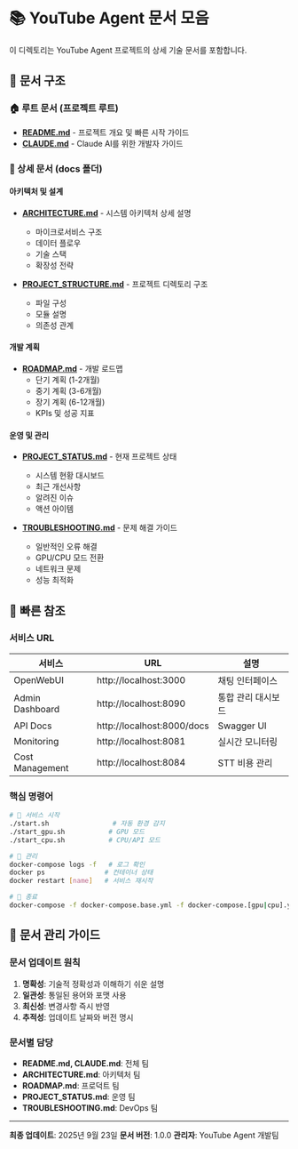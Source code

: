 # 📚 YouTube Agent 문서 모음

이 디렉토리는 YouTube Agent 프로젝트의 상세 기술 문서를 포함합니다.

## 📖 문서 구조

### 🏠 루트 문서 (프로젝트 루트)
- **[README.md](../README.md)** - 프로젝트 개요 및 빠른 시작 가이드
- **[CLAUDE.md](../CLAUDE.md)** - Claude AI를 위한 개발자 가이드

### 📁 상세 문서 (docs 폴더)

#### 아키텍처 및 설계
- **[ARCHITECTURE.md](./ARCHITECTURE.md)** - 시스템 아키텍처 상세 설명
  - 마이크로서비스 구조
  - 데이터 플로우
  - 기술 스택
  - 확장성 전략

- **[PROJECT_STRUCTURE.md](./PROJECT_STRUCTURE.md)** - 프로젝트 디렉토리 구조
  - 파일 구성
  - 모듈 설명
  - 의존성 관계

#### 개발 계획
- **[ROADMAP.md](./ROADMAP.md)** - 개발 로드맵
  - 단기 계획 (1-2개월)
  - 중기 계획 (3-6개월)
  - 장기 계획 (6-12개월)
  - KPIs 및 성공 지표

#### 운영 및 관리
- **[PROJECT_STATUS.md](./PROJECT_STATUS.md)** - 현재 프로젝트 상태
  - 시스템 현황 대시보드
  - 최근 개선사항
  - 알려진 이슈
  - 액션 아이템

- **[TROUBLESHOOTING.md](./TROUBLESHOOTING.md)** - 문제 해결 가이드
  - 일반적인 오류 해결
  - GPU/CPU 모드 전환
  - 네트워크 문제
  - 성능 최적화

## 🔗 빠른 참조

### 서비스 URL
| 서비스 | URL | 설명 |
|--------|-----|------|
| OpenWebUI | http://localhost:3000 | 채팅 인터페이스 |
| Admin Dashboard | http://localhost:8090 | 통합 관리 대시보드 |
| API Docs | http://localhost:8000/docs | Swagger UI |
| Monitoring | http://localhost:8081 | 실시간 모니터링 |
| Cost Management | http://localhost:8084 | STT 비용 관리 |

### 핵심 명령어
```bash
# 🚀 서비스 시작
./start.sh                # 자동 환경 감지
./start_gpu.sh           # GPU 모드
./start_cpu.sh           # CPU/API 모드

# 🔧 관리
docker-compose logs -f   # 로그 확인
docker ps               # 컨테이너 상태
docker restart [name]   # 서비스 재시작

# 🛑 종료
docker-compose -f docker-compose.base.yml -f docker-compose.[gpu|cpu].yml down
```

## 📝 문서 관리 가이드

### 문서 업데이트 원칙
1. **명확성**: 기술적 정확성과 이해하기 쉬운 설명
2. **일관성**: 통일된 용어와 포맷 사용
3. **최신성**: 변경사항 즉시 반영
4. **추적성**: 업데이트 날짜와 버전 명시

### 문서별 담당
- **README.md, CLAUDE.md**: 전체 팀
- **ARCHITECTURE.md**: 아키텍처 팀
- **ROADMAP.md**: 프로덕트 팀
- **PROJECT_STATUS.md**: 운영 팀
- **TROUBLESHOOTING.md**: DevOps 팀

---

**최종 업데이트**: 2025년 9월 23일
**문서 버전**: 1.0.0
**관리자**: YouTube Agent 개발팀